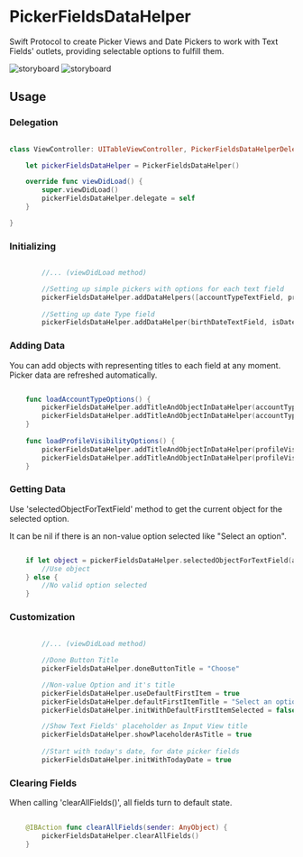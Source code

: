 # PickerFieldsDataHelper
Swift Protocol to create Picker Views and Date Pickers to work with Text Fields' outlets, providing selectable options to fulfill them.

![storyboard](https://github.com/allanalves/PickerFieldsDataHelper/blob/master/Images/normal-picker.png?raw=true)
![storyboard](https://github.com/allanalves/PickerFieldsDataHelper/blob/master/Images/date-picker.png?raw=true)

## Usage

### Delegation

```swift

class ViewController: UITableViewController, PickerFieldsDataHelperDelegate {

    let pickerFieldsDataHelper = PickerFieldsDataHelper()

    override func viewDidLoad() {
        super.viewDidLoad()
        pickerFieldsDataHelper.delegate = self
    }

}

```

### Initializing

```swift

		//... (viewDidLoad method)

        //Setting up simple pickers with options for each text field
        pickerFieldsDataHelper.addDataHelpers([accountTypeTextField, profileVisibilityTextField], isDateType: false)
        
        //Setting up date Type field
        pickerFieldsDataHelper.addDataHelper(birthDateTextField, isDateType: true)

```

### Adding Data

You can add objects with representing titles to each field at any moment. Picker data are refreshed automatically.

```swift

    func loadAccountTypeOptions() {
        pickerFieldsDataHelper.addTitleAndObjectInDataHelper(accountTypeTextField, title: "Normal User", object: 0)
        pickerFieldsDataHelper.addTitleAndObjectInDataHelper(accountTypeTextField, title: "Admin", object: 1)
    }
    
    func loadProfileVisibilityOptions() {
        pickerFieldsDataHelper.addTitleAndObjectInDataHelper(profileVisibilityTextField, title: "Private", object: "PRI")
        pickerFieldsDataHelper.addTitleAndObjectInDataHelper(profileVisibilityTextField, title: "Public", object: "PUB")
    }

```

### Getting Data

Use 'selectedObjectForTextField' method to get the current object for the selected option.

It can be nil if there is an non-value option selected like "Select an option".

```swift

    if let object = pickerFieldsDataHelper.selectedObjectForTextField(accountTypeTextField) {
    	//Use object
	} else {
		//No valid option selected
	}

```

### Customization

```swift
        
		//... (viewDidLoad method)

        //Done Button Title
        pickerFieldsDataHelper.doneButtonTitle = "Choose"

        //Non-value Option and it's title
        pickerFieldsDataHelper.useDefaultFirstItem = true
        pickerFieldsDataHelper.defaultFirstItemTitle = "Select an option"
        pickerFieldsDataHelper.initWithDefaultFirstItemSelected = false //Start fields with "Select an option" text

        //Show Text Fields' placeholder as Input View title
        pickerFieldsDataHelper.showPlaceholderAsTitle = true
        
        //Start with today's date, for date picker fields
        pickerFieldsDataHelper.initWithTodayDate = true

```

### Clearing Fields

When calling 'clearAllFields()', all fields turn to default state. 

```swift
        
    @IBAction func clearAllFields(sender: AnyObject) {
        pickerFieldsDataHelper.clearAllFields()
    }

```






